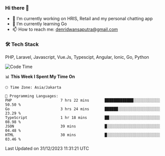 ### Hi there 👋

- 🔭 I’m currently working on HRIS, Retail and my personal chatting app
- 🌱 I’m currently learning Go
- 📫 How to reach me: denridwansaputra@gmail.com


### 🛠 Tech Stack
PHP, Laravel, Javascript, Vue.Js, Typescipt, Angular, Ionic, Go, Python


<!--START_SECTION:waka-->
![Code Time](http://img.shields.io/badge/Code%20Time-4%2C047%20hrs%2022%20mins-blue)

📊 **This Week I Spent My Time On** 

```text
🕑︎ Time Zone: Asia/Jakarta

💬 Programming Languages: 
PHP                      7 hrs 22 mins       █████████████░░░░░░░░░░░░   50.50 % 
Go                       3 hrs 24 mins       ██████░░░░░░░░░░░░░░░░░░░   23.29 % 
TypeScript               1 hr 18 mins        ██░░░░░░░░░░░░░░░░░░░░░░░   08.98 % 
JSON                     39 mins             █░░░░░░░░░░░░░░░░░░░░░░░░   04.48 % 
HTML                     30 mins             █░░░░░░░░░░░░░░░░░░░░░░░░   03.46 % 
```


 Last Updated on 31/12/2023 11:31:21 UTC
<!--END_SECTION:waka-->
